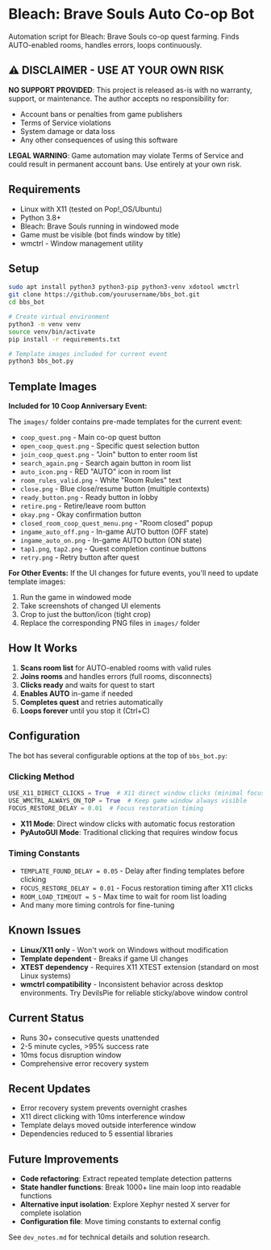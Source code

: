# Bleach: Brave Souls Auto Co-op Bot

Automation script for Bleach: Brave Souls co-op quest farming. Finds AUTO-enabled rooms, handles errors, loops continuously.

## ⚠️ DISCLAIMER - USE AT YOUR OWN RISK

**NO SUPPORT PROVIDED**: This project is released as-is with no warranty, support, or maintenance. The author accepts no responsibility for:
- Account bans or penalties from game publishers
- Terms of Service violations 
- System damage or data loss
- Any other consequences of using this software

**LEGAL WARNING**: Game automation may violate Terms of Service and could result in permanent account bans. Use entirely at your own risk.

## Requirements

- Linux with X11 (tested on Pop!_OS/Ubuntu)
- Python 3.8+
- Bleach: Brave Souls running in windowed mode
- Game must be visible (bot finds window by title)
- wmctrl - Window management utility

## Setup

```bash
sudo apt install python3 python3-pip python3-venv xdotool wmctrl
git clone https://github.com/yourusername/bbs_bot.git
cd bbs_bot

# Create virtual environment
python3 -m venv venv
source venv/bin/activate
pip install -r requirements.txt

# Template images included for current event
python3 bbs_bot.py
```

## Template Images

**Included for 10 Coop Anniversary Event:**

The `images/` folder contains pre-made templates for the current event:
- `coop_quest.png` - Main co-op quest button
- `open_coop_quest.png` - Specific quest selection button  
- `join_coop_quest.png` - "Join" button to enter room list
- `search_again.png` - Search again button in room list
- `auto_icon.png` - RED "AUTO" icon in room list
- `room_rules_valid.png` - White "Room Rules" text
- `close.png` - Blue close/resume button (multiple contexts)
- `ready_button.png` - Ready button in lobby
- `retire.png` - Retire/leave room button
- `okay.png` - Okay confirmation button
- `closed_room_coop_quest_menu.png` - "Room closed" popup
- `ingame_auto_off.png` - In-game AUTO button (OFF state)
- `ingame_auto_on.png` - In-game AUTO button (ON state)  
- `tap1.png`, `tap2.png` - Quest completion continue buttons
- `retry.png` - Retry button after quest

**For Other Events:**
If the UI changes for future events, you'll need to update template images:
1. Run the game in windowed mode
2. Take screenshots of changed UI elements
3. Crop to just the button/icon (tight crop)  
4. Replace the corresponding PNG files in `images/` folder

## How It Works

1. **Scans room list** for AUTO-enabled rooms with valid rules
2. **Joins rooms** and handles errors (full rooms, disconnects)
3. **Clicks ready** and waits for quest to start
4. **Enables AUTO** in-game if needed
5. **Completes quest** and retries automatically
6. **Loops forever** until you stop it (Ctrl+C)

## Configuration

The bot has several configurable options at the top of `bbs_bot.py`:

### Clicking Method
```python
USE_X11_DIRECT_CLICKS = True  # X11 direct window clicks (minimal focus stealing)
USE_WMCTRL_ALWAYS_ON_TOP = True  # Keep game window always visible
FOCUS_RESTORE_DELAY = 0.01  # Focus restoration timing
```
- **X11 Mode**: Direct window clicks with automatic focus restoration
- **PyAutoGUI Mode**: Traditional clicking that requires window focus

### Timing Constants
- `TEMPLATE_FOUND_DELAY = 0.05` - Delay after finding templates before clicking
- `FOCUS_RESTORE_DELAY = 0.01` - Focus restoration timing after X11 clicks
- `ROOM_LOAD_TIMEOUT = 5` - Max time to wait for room list loading
- And many more timing controls for fine-tuning

## Known Issues

- **Linux/X11 only** - Won't work on Windows without modification  
- **Template dependent** - Breaks if game UI changes
- **XTEST dependency** - Requires X11 XTEST extension (standard on most Linux systems)
- **wmctrl compatibility** - Inconsistent behavior across desktop environments. Try DevilsPie for reliable sticky/above window control

## Current Status

- Runs 30+ consecutive quests unattended
- 2-5 minute cycles, >95% success rate  
- 10ms focus disruption window
- Comprehensive error recovery system

## Recent Updates

- Error recovery system prevents overnight crashes
- X11 direct clicking with 10ms interference window
- Template delays moved outside interference window
- Dependencies reduced to 5 essential libraries

## Future Improvements

- **Code refactoring**: Extract repeated template detection patterns
- **State handler functions**: Break 1000+ line main loop into readable functions  
- **Alternative input isolation**: Explore Xephyr nested X server for complete isolation
- **Configuration file**: Move timing constants to external config

See `dev_notes.md` for technical details and solution research.